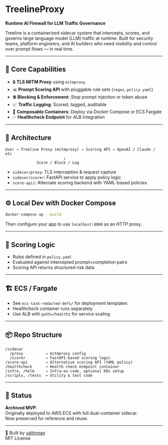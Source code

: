 # TreelineProxy

**Runtime AI Firewall for LLM Traffic Governance**

Treeline is a containerized sidecar system that intercepts, scores, and governs large language model (LLM) traffic at runtime. Built for security teams, platform engineers, and AI builders who need visibility and control over prompt flows — in real time.

---

## 🚀 Core Capabilities

- 🔒 **TLS MITM Proxy** using `mitmproxy`
- 📊 **Prompt Scoring API** with pluggable rule sets (`regex`, `policy.yaml`)
- ⛔ **Blocking & Enforcement**: Stop prompt injection or token abuse
- 📈 **Traffic Logging**: Scored, tagged, auditable
- 🔁 **Composable Containers**: Deploy via Docker Compose or ECS Fargate
- ✅ **Healthcheck Endpoint** for ALB integration

---

## 🧱 Architecture

```
User → Treeline Proxy (mitmproxy) → Scoring API → OpenAI / Claude / etc
                          ↓
              Score / Block / Log
```

- `sidecar/proxy`: TLS interception & request capture
- `sidecar/scorer`: FastAPI service to apply policy logic
- `score-api/`: Alternate scoring backend with YAML-based policies

---

## ⚙️ Local Dev with Docker Compose

```bash
docker-compose up --build
```

Then configure your app to use `localhost:8080` as an HTTP proxy.

---

## 🧪 Scoring Logic

- Rules defined in `policy.yaml`
- Evaluated against intercepted prompt+completion pairs
- Scoring API returns structured risk data

---

## 🏗️ ECS / Fargate

- See `ecs-task-redacted-defs/` for deployment templates
- Healthcheck container runs separately
- Use ALB with `path=/healthz` for service scaling

---

## 📦 Repo Structure

```
/sidecar
  /proxy          → mitmproxy config
  /scorer         → FastAPI-based scoring logic
/score-api        → Alternative scoring API (YAML policy)
/healthcheck      → Health check endpoint container
/infra, /helm     → Infra-as-code, optional K8s setup
/scripts, /tests  → Utility & test code
```

---

## 📍 Status

**Archived MVP.**  
Originally deployed to AWS ECS with full dual-container sidecar.  
Now preserved for reference and reuse.

---

🧠 Built by [valtirman](https://github.com/valtirman)  
MIT License